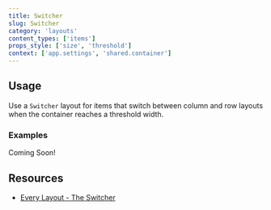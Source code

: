 ```yaml
---
title: Switcher
slug: Switcher
category: 'layouts'
content_types: ['items']
props_style: ['size', 'threshold']
context: ['app.settings', 'shared.container']
---
```


## Usage

Use a `Switcher` layout for items that switch between column and row layouts when the container reaches a threshold width.

### Examples

<p class="feedback bare emoji:default">Coming Soon!</p>

## Resources

- [Every Layout - The Switcher](https://every-layout.dev/layouts/switcher/)
